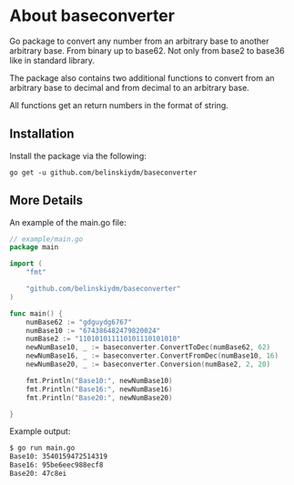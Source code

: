 # About baseconverter
Go package to convert any number from an arbitrary base to another arbitrary base. From binary up to base62. Not only from base2 to base36 like in standard library. 

The package also contains two additional functions to convert from an arbitrary base to decimal and from decimal to an arbitrary base.

All functions get an return numbers in the format of string. 

## Installation ##

Install the package via the following:

    go get -u github.com/belinskiydm/baseconverter

## More Details ##

An example of the main.go file:
```go
// example/main.go
package main

import (
	"fmt"

	"github.com/belinskiydm/baseconverter"
)

func main() {
	numBase62 := "gdguydg6767"
	numBase10 := "674386482479820024"
	numBase2 := "110101011110101110101010"
	newNumBase10, _ := baseconverter.ConvertToDec(numBase62, 62)
	newNumBase16, _ := baseconverter.ConvertFromDec(numBase10, 16)
	newNumBase20, _ := baseconverter.Conversion(numBase2, 2, 20)

	fmt.Println("Base10:", newNumBase10)
	fmt.Println("Base16:", newNumBase16)
	fmt.Println("Base20:", newNumBase20)

}
```
Example output:
```sh
$ go run main.go
Base10: 3540159472514319
Base16: 95be6eec988ecf8
Base20: 47c8ei
```




